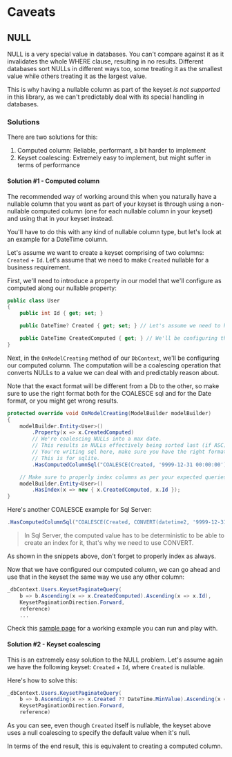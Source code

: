 # Caveats

## NULL

NULL is a very special value in databases. You can't compare against it as it invalidates the whole WHERE clause, resulting in no results. Different databases sort NULLs in different ways too, some treating it as the smallest value while others treating it as the largest value.

This is why having a nullable column as part of the keyset _is not supported_ in this library, as we can't predictably deal with its special handling in databases.

### Solutions

There are two solutions for this:
1. Computed column: Reliable, performant, a bit harder to implement
2. Keyset coalescing: Extremely easy to implement, but might suffer in terms of performance

#### Solution #1 - Computed column

The recommended way of working around this when you naturally have a nullable column that you want as part of your keyset is through using a non-nullable computed column (one for each nullable column in your keyset) and using that in your keyset instead.

You'll have to do this with any kind of nullable column type, but let's look at an example for a DateTime column.

Let's assume we want to create a keyset comprising of two columns: `Created` + `Id`. Let's assume that we need to make `Created` nullable for a business requirement.

First, we'll need to introduce a property in our model that we'll configure as computed along our nullable property:

```cs
public class User
{
    public int Id { get; set; }

    public DateTime? Created { get; set; } // Let's assume we need to have this as nullable

    public DateTime CreatedComputed { get; } // We'll be configuring this as a computed column later
}
```

Next, in the `OnModelCreating` method of our `DbContext`, we'll be configuring our computed column. The computation will be a coalescing operation that converts NULLs to a value we can deal with and predictably reason about.

Note that the exact format will be different from a Db to the other, so make sure to use the right format both for the COALESCE sql and for the Date format, or you might get wrong results.

```cs
protected override void OnModelCreating(ModelBuilder modelBuilder)
{
    modelBuilder.Entity<User>()
        .Property(x => x.CreatedComputed)
        // We're coalescing NULLs into a max date.
        // This results in NULLs effectively being sorted last (if ASC), irrelevant of the database.
        // You're writing sql here, make sure you have the right format for your particular database.
        // This is for sqlite.
        .HasComputedColumnSql("COALESCE(Created, '9999-12-31 00:00:00')");

    // Make sure to properly index columns as per your expected queries.
    modelBuilder.Entity<User>()
        .HasIndex(x => new { x.CreatedComputed, x.Id });
}
```

Here's another COALESCE example for Sql Server:

```cs
.HasComputedColumnSql("COALESCE(Created, CONVERT(datetime2, '9999-12-31', 102))");
```

> In Sql Server, the computed value has to be deterministic to be able to create an index for it, that's why we need to use CONVERT.

As shown in the snippets above, don't forget to properly index as always.

Now that we have configured our computed column, we can go ahead and use that in the keyset the same way we use any other column:

```cs
_dbContext.Users.KeysetPaginateQuery(
    b => b.Ascending(x => x.CreatedComputed).Ascending(x => x.Id),
    KeysetPaginationDirection.Forward,
    reference)
    ...
```

Check this [sample page](../samples/Basic/Pages/Computed.cshtml) for a working example you can run and play with.

#### Solution #2 - Keyset coalescing

This is an extremely easy solution to the NULL problem. Let's assume again we have the following keyset: `Created` + `Id`, where `Created` is nullable.

Here's how to solve this:

```cs
_dbContext.Users.KeysetPaginateQuery(
    b => b.Ascending(x => x.Created ?? DateTime.MinValue).Ascending(x => x.Id),
    KeysetPaginationDirection.Forward,
    reference)
```

As you can see, even though `Created` itself is nullable, the keyset above uses a null coalescing to specify the default value when it's null.

In terms of the end result, this is equivalent to creating a computed column.
